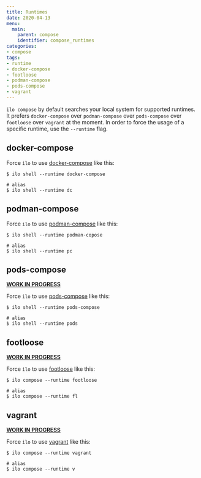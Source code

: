 ```yaml
---
title: Runtimes
date: 2020-04-13
menu:
  main:
    parent: compose
    identifier: compose_runtimes
categories:
- compose
tags:
- runtime
- docker-compose
- footloose
- podman-compose
- pods-compose
- vagrant
---
```


`ilo compose` by default searches your local system for supported runtimes. It prefers `docker-compose` over `podman-compose` over `pods-compose` over `footloose` over `vagrant` at the moment. In order to force the usage of a specific runtime, use the `--runtime` flag.

## docker-compose

Force `ilo` to use [docker-compose](https://docs.docker.com/compose/) like this:

```shell script
$ ilo shell --runtime docker-compose

# alias
$ ilo shell --runtime dc
```

## podman-compose

Force `ilo` to use [podman-compose](https://github.com/containers/podman-compose) like this:

```shell script
$ ilo shell --runtime podman-copose

# alias
$ ilo shell --runtime pc
```

## pods-compose

[**WORK IN PROGRESS**](https://github.com/metio/ilo/issues/42)

Force `ilo` to use [pods-compose](https://github.com/abalage/pods-compose) like this:

```shell script
$ ilo shell --runtime pods-compose

# alias
$ ilo shell --runtime pods
```

## footloose

[**WORK IN PROGRESS**](https://github.com/metio/ilo/issues/43)

Force `ilo` to use [footloose](https://github.com/weaveworks/footloose) like this:

```shell script
$ ilo compose --runtime footloose

# alias
$ ilo compose --runtime fl
```

## vagrant

[**WORK IN PROGRESS**](https://github.com/metio/ilo/issues/44)

Force `ilo` to use [vagrant](https://www.vagrantup.com/) like this:

```shell script
$ ilo compose --runtime vagrant

# alias
$ ilo compose --runtime v
```
